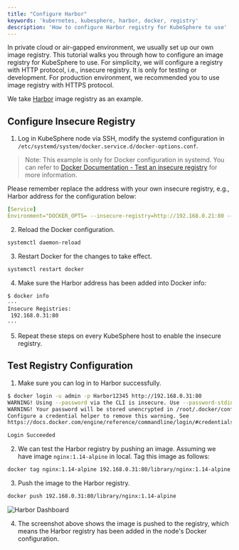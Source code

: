 ```yaml
---
title: "Configure Harbor"
keywords: 'kubernetes, kubesphere, harbor, docker, registry'
description: 'How to configure Harbor registry for KubeSphere to use'
---
```


In private cloud or air-gapped environment, we usually set up our own image registry. This tutorial walks you through how to configure an image registry for KubeSphere to use. For simplicity, we will configure a registry with HTTP protocol, i.e., insecure registry. It is only for testing or development. For production environment, we recommended you to use image registry with HTTPS protocol.

We take [Harbor](https://goharbor.io/) image registry as an example.

## Configure Insecure Registry

1. Log in KubeSphere node via SSH, modify the systemd configuration in `/etc/systemd/system/docker.service.d/docker-options.conf`. 

> Note: This example is only for Docker configuration in systemd. You can refer to [Docker Documentation - Test an insecure registry](https://docs.docker.com/registry/insecure/) for more information.

Please remember replace the address with your own insecure registry, e.g., Harbor address for the configuration below:

```yaml
[Service]
Environment="DOCKER_OPTS= --insecure-registry=http://192.168.0.21:80 --data-root=/var/lib/docker --log-opt max-size=10m --log-opt max-file=3  "
```

2. Reload the Docker configuration.

```bash
systemctl daemon-reload
```

3. Restart Docker for the changes to take effect.

```bash
systemctl restart docker
```

4. Make sure the Harbor address has been added into Docker info:

```bash
$ docker info
···
Insecure Registries:
 192.168.0.31:80
···
```

5. Repeat these steps on every KubeSphere host to enable the insecure registry.

## Test Registry Configuration

1. Make sure you can log in to Harbor successfully.

```bash
$ docker login -u admin -p Harbor12345 http://192.168.0.31:80
WARNING! Using --password via the CLI is insecure. Use --password-stdin.
WARNING! Your password will be stored unencrypted in /root/.docker/config.json.
Configure a credential helper to remove this warning. See
https://docs.docker.com/engine/reference/commandline/login/#credentials-store

Login Succeeded
```

2. We can test the Harbor registry by pushing an image. Assuming we have image `nginx:1.14-alpine` in local. Tag this image as follows:

```bash
docker tag nginx:1.14-alpine 192.168.0.31:80/library/nginx:1.14-alpine
```

3. Push the image to the Harbor registry.

```bash
docker push 192.168.0.31:80/library/nginx:1.14-alpine
```

![Harbor Dashboard](https://pek3b.qingstor.com/kubesphere-docs/png/20200303204511.png)

4. The screenshot above shows the image is pushed to the registry, which means the Harbor registry has been added in the node's Docker configuration.
